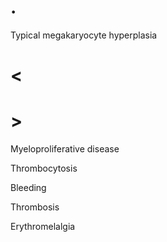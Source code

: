 # .

Typical megakaryocyte hyperplasia

# <

# >

Myeloproliferative disease

Thrombocytosis

Bleeding

Thrombosis

Erythromelalgia
